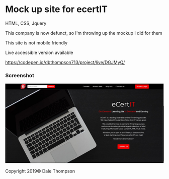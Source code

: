 <h1>Mock up site for ecertIT</h1>

<p>HTML, CSS, Jquery</p>
<p>This company is now defunct, so I'm throwing up the mockup I did for them</p>
<p>This site is not mobile friendly</p>


<p>Live accessible version available</p>
<a href="https://codepen.io/dbthompson713/project/live/DGJMyQ/">https://codepen.io/dbthompson713/project/live/DGJMyQ/</a>


<h3>Screenshot</h3>
<img src="img/sc-1.jpg">

<p>Copyright 2019© Dale Thompson
